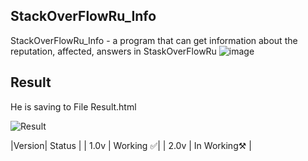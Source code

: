 ﻿## StackOverFlowRu_Info
 StackOverFlowRu_Info - a program that can get information about the reputation, affected, answers in StaskOverFlowRu
![image](https://i.ibb.co/2qfbPy4/cmd-5evin-HR9a-G.png)
## Result
He is saving to File Result.html

![Result](https://i.ibb.co/ZLZh4Zh/firefox-FBk6-NTo-Tpz.png)

|Version| Status |
| 1.0v | Working ✅|
| 2.0v | In Working⚒️ |

